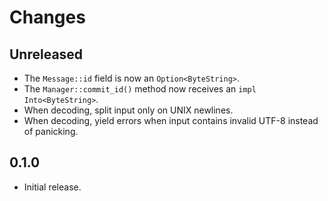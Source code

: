 # Changes

## Unreleased

- The `Message::id` field is now an `Option<ByteString>`.
- The `Manager::commit_id()` method now receives an `impl Into<ByteString>`.
- When decoding, split input only on UNIX newlines.
- When decoding, yield errors when input contains invalid UTF-8 instead of panicking.

## 0.1.0

- Initial release.
